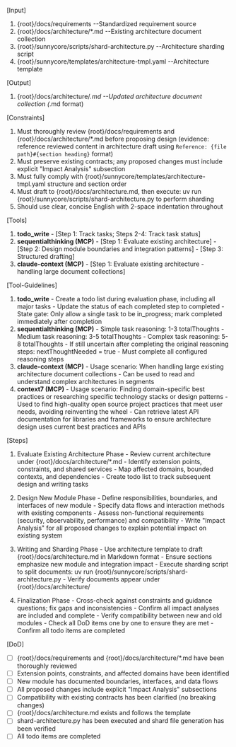 [Input]
  1. {root}/docs/requirements --Standardized requirement source
  2. {root}/docs/architecture/*.md --Existing architecture document collection
  3. {root}/sunnycore/scripts/shard-architecture.py --Architecture sharding script
  4. {root}/sunnycore/templates/architecture-tmpl.yaml --Architecture template

[Output]
  1. {root}/docs/architecture/*.md --Updated architecture document collection (*.md format)

[Constraints]
  1. Must thoroughly review {root}/docs/requirements and {root}/docs/architecture/*.md before proposing design (evidence: reference reviewed content in architecture draft using `Reference: {file path}#{section heading}` format)
  2. Must preserve existing contracts; any proposed changes must include explicit "Impact Analysis" subsection
  3. Must fully comply with {root}/sunnycore/templates/architecture-tmpl.yaml structure and section order
  4. Must draft to {root}/docs/architecture.md, then execute: uv run {root}/sunnycore/scripts/shard-architecture.py to perform sharding
  5. Should use clear, concise English with 2-space indentation throughout

[Tools]
  1. **todo_write**
    - [Step 1: Track tasks; Steps 2-4: Track task status]
  2. **sequentialthinking (MCP)**
    - [Step 1: Evaluate existing architecture]
    - [Step 2: Design module boundaries and integration patterns]
    - [Step 3: Structured drafting]
  3. **claude-context (MCP)**
    - [Step 1: Evaluate existing architecture - handling large document collections]

[Tool-Guidelines]
  1. **todo_write**
    - Create a todo list during evaluation phase, including all major tasks
    - Update the status of each completed step to completed
    - State gate: Only allow a single task to be in_progress; mark completed immediately after completion
  2. **sequentialthinking (MCP)**
    - Simple task reasoning: 1-3 totalThoughts
    - Medium task reasoning: 3-5 totalThoughts
    - Complex task reasoning: 5-8 totalThoughts
    - If still uncertain after completing the original reasoning steps: nextThoughtNeeded = true
    - Must complete all configured reasoning steps
  3. **claude-context (MCP)**
    - Usage scenario: When handling large existing architecture document collections
    - Can be used to read and understand complex architectures in segments
  4. **context7 (MCP)**
    - Usage scenario: Finding domain-specific best practices or researching specific technology stacks or design patterns
    - Used to find high-quality open source project practices that meet user needs, avoiding reinventing the wheel
    - Can retrieve latest API documentation for libraries and frameworks to ensure architecture design uses current best practices and APIs

[Steps]
  1. Evaluate Existing Architecture Phase
    - Review current architecture under {root}/docs/architecture/*.md
    - Identify extension points, constraints, and shared services
    - Map affected domains, bounded contexts, and dependencies
    - Create todo list to track subsequent design and writing tasks

  2. Design New Module Phase
    - Define responsibilities, boundaries, and interfaces of new module
    - Specify data flows and interaction methods with existing components
    - Assess non-functional requirements (security, observability, performance) and compatibility
    - Write "Impact Analysis" for all proposed changes to explain potential impact on existing system

  3. Writing and Sharding Phase
    - Use architecture template to draft {root}/docs/architecture.md in Markdown format
    - Ensure sections emphasize new module and integration impact
    - Execute sharding script to split documents: uv run {root}/sunnycore/scripts/shard-architecture.py
    - Verify documents appear under {root}/docs/architecture/

  4. Finalization Phase
    - Cross-check against constraints and guidance questions; fix gaps and inconsistencies
    - Confirm all impact analyses are included and complete
    - Verify compatibility between new and old modules
    - Check all DoD items one by one to ensure they are met
    - Confirm all todo items are completed

[DoD]
  - [ ] {root}/docs/requirements and {root}/docs/architecture/*.md have been thoroughly reviewed
  - [ ] Extension points, constraints, and affected domains have been identified
  - [ ] New module has documented boundaries, interfaces, and data flows
  - [ ] All proposed changes include explicit "Impact Analysis" subsections
  - [ ] Compatibility with existing contracts has been clarified (no breaking changes)
  - [ ] {root}/docs/architecture.md exists and follows the template
  - [ ] shard-architecture.py has been executed and shard file generation has been verified
  - [ ] All todo items are completed

